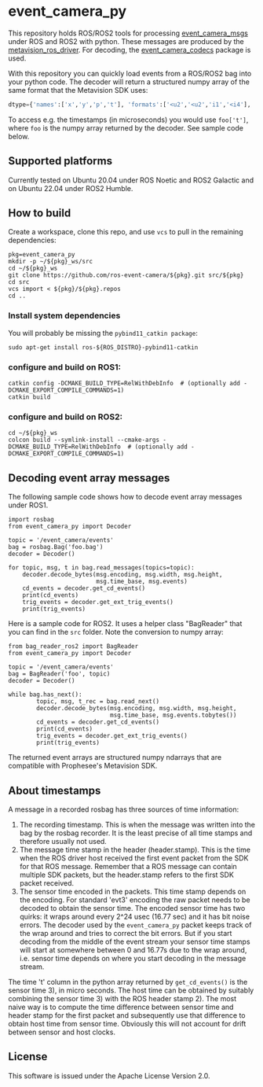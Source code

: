 # event_camera_py

This repository holds ROS/ROS2 tools for processing
[event_camera_msgs](https://github.com/ros-event-camera/event_camera_msgs)
under ROS and ROS2 with python. These messages are produced by the
[metavision_ros_driver](https://github.com/ros-event-camera/metavision_ros_driver). For decoding, the
[event_camera_codecs](https://github.com/ros-event-camera/event_camera_codecs)
package is used.

With this repository you can quickly load events from a ROS/ROS2 bag
into your python code. The decoder will return a structured numpy array of the same format that the Metavision SDK uses:
```python
dtype={'names':['x','y','p','t'], 'formats':['<u2','<u2','i1','<i4'], 'offsets':[0,2,4,8], 'itemsize':12})]
```
To access e.g. the timestamps (in microseconds) you would use ``foo['t']``, where ``foo`` is the numpy array returned by the decoder. See sample code below.

## Supported platforms

Currently tested on Ubuntu 20.04 under ROS Noetic and ROS2 Galactic
and on Ubuntu 22.04 under ROS2 Humble.

## How to build
Create a workspace, clone this repo, and use ``vcs``
to pull in the remaining dependencies:

```
pkg=event_camera_py
mkdir -p ~/${pkg}_ws/src
cd ~/${pkg}_ws
git clone https://github.com/ros-event-camera/${pkg}.git src/${pkg}
cd src
vcs import < ${pkg}/${pkg}.repos
cd ..
```
### Install system dependencies
You will probably be missing the ``pybind11_catkin package``:
```
sudo apt-get install ros-${ROS_DISTRO}-pybind11-catkin
```

### configure and build on ROS1:

```
catkin config -DCMAKE_BUILD_TYPE=RelWithDebInfo  # (optionally add -DCMAKE_EXPORT_COMPILE_COMMANDS=1)
catkin build
```

### configure and build on ROS2:

```
cd ~/${pkg}_ws
colcon build --symlink-install --cmake-args -DCMAKE_BUILD_TYPE=RelWithDebInfo  # (optionally add -DCMAKE_EXPORT_COMPILE_COMMANDS=1)
```

## Decoding event array messages

The following sample code shows how to decode event array messages under ROS1.
```
import rosbag
from event_camera_py import Decoder

topic = '/event_camera/events'
bag = rosbag.Bag('foo.bag')
decoder = Decoder()

for topic, msg, t in bag.read_messages(topics=topic):
    decoder.decode_bytes(msg.encoding, msg.width, msg.height,
	                     msg.time_base, msg.events)
    cd_events = decoder.get_cd_events()
    print(cd_events)
    trig_events = decoder.get_ext_trig_events()
    print(trig_events)
```
Here is a sample code for ROS2. It uses a helper class "BagReader"
that you can find in the ``src`` folder. Note the conversion to numpy array:
```
from bag_reader_ros2 import BagReader
from event_camera_py import Decoder

topic = '/event_camera/events'
bag = BagReader('foo', topic)
decoder = Decoder()

while bag.has_next():
        topic, msg, t_rec = bag.read_next()
        decoder.decode_bytes(msg.encoding, msg.width, msg.height,
                             msg.time_base, msg.events.tobytes())
        cd_events = decoder.get_cd_events()
        print(cd_events)
        trig_events = decoder.get_ext_trig_events()
        print(trig_events)
```

The returned event arrays are structured numpy ndarrays that are
compatible with Prophesee's Metavision SDK.

## About timestamps

A message in a recorded rosbag has three sources of time information:

1) The recording timestamp. This is when the message was written into
the bag by the rosbag recorder. It is the least precise of all time
stamps and therefore usually not used.
2) The message time stamp in the header (header.stamp). This is the
time when the ROS driver host received the first event packet from the SDK
for that ROS message. Remember that a ROS message can contain multiple
SDK packets, but the header.stamp refers to the first SDK packet
received.
3) The sensor time encoded in the packets. This time stamp depends on
the encoding. For standard 'evt3' encoding the raw packet needs to be decoded
to obtain the sensor time. The encoded sensor time has two quirks: it
wraps around every 2^24 usec (16.77 sec) and it has bit noise errors.
The decoder used by the ``event_camera_py`` packet keeps track of the
wrap around and tries to correct the bit errors. But if you start
decoding from the middle of the event stream your sensor time stamps
will start at somewhere between 0 and 16.77s due to the wrap
around, i.e. sensor time depends on where you start decoding in the
message stream.

The time 't' column in the python array returned by ``get_cd_events()``
is the sensor time 3), in micro seconds. The host time can be
obtained by suitably combining the sensor time 3) with the ROS header
stamp 2). The most naive way is to compute the time difference between
sensor time and header stamp for the first packet and subsequently
use that difference to obtain host time from sensor time. Obviously
this will not account for drift between sensor and host clocks.


## License

This software is issued under the Apache License Version 2.0.
